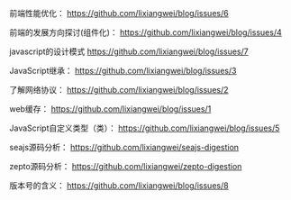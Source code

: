 前端性能优化：
https://github.com/lixiangwei/blog/issues/6

前端的发展方向探讨(组件化)：
https://github.com/lixiangwei/blog/issues/4

javascript的设计模式
https://github.com/lixiangwei/blog/issues/7

JavaScript继承：
https://github.com/lixiangwei/blog/issues/3

了解网络协议：
https://github.com/lixiangwei/blog/issues/2

web缓存：
https://github.com/lixiangwei/blog/issues/1

JavaScript自定义类型（类）：
https://github.com/lixiangwei/blog/issues/5

seajs源码分析：
https://github.com/lixiangwei/seajs-digestion  
    
zepto源码分析：
https://github.com/lixiangwei/zepto-digestion

版本号的含义：
https://github.com/lixiangwei/blog/issues/8
